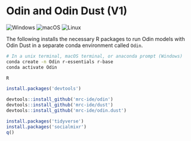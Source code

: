# Odin and Odin Dust (V1)

![Windows](https://img.shields.io/badge/Windows-blue?logo=microsoftwindows)
![macOS](https://img.shields.io/badge/macOS-black?logo=apple)
![Linux](https://img.shields.io/badge/Linux-grey?logo=linux)

The following installs the necessary R packages to run Odin models with Odin Dust in a separate conda environment called `Odin`.

```bash
# In a unix terminal, macOS terminal, or anaconda prompt (Windows)
conda create -n Odin r-essentials r-base
conda activate Odin

R
```

```R
install.packages('devtools')

devtools::install_github('mrc-ide/odin')
devtools::install_github('mrc-ide/dust')
devtools::install_github('mrc-ide/odin.dust')

install.packages('tidyverse')
install.packages('socialmixr')
q()
```

